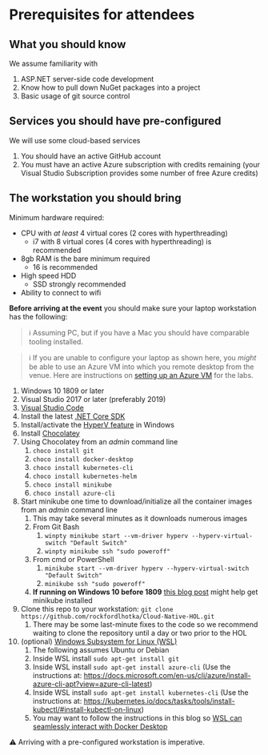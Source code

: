 # Prerequisites for attendees

## What you should know

We assume familiarity with

1. ASP.NET server-side code development
1. Know how to pull down NuGet packages into a project
1. Basic usage of git source control

## Services you should have pre-configured

We will use some cloud-based services

1. You should have an active GitHub account
1. You must have an active Azure subscription with credits remaining (your Visual Studio Subscription provides some number of free Azure credits)

## The workstation you should bring

Minimum hardware required:

* CPU with _at least_ 4 virtual cores (2 cores with hyperthreading)
   * i7 with 8 virtual cores (4 cores with hyperthreading) is recommended
* 8gb RAM is the bare minimum required
   * 16 is recommended
* High speed HDD
   * SSD strongly recommended
* Ability to connect to wifi

**Before arriving at the event** you should make sure your laptop workstation has the following:

> ℹ Assuming PC, but if you have a Mac you should have comparable tooling installed.

> ℹ If you are unable to configure your laptop as shown here, you _might_ be able to use an Azure VM into which you remote desktop from the venue. Here are instructions on [setting up an Azure VM](https://github.com/rockfordlhotka/Cloud-Native-HOL/blob/master/docs/create-azure-vm.md) for the labs.

1. Windows 10 1809 or later
1. Visual Studio 2017 or later (preferably 2019)
1. [Visual Studio Code](https://code.visualstudio.com/)
1. Install the latest [.NET Core SDK](https://dotnet.microsoft.com/download)
1. Install/activate the [HyperV feature](https://docs.microsoft.com/en-us/virtualization/hyper-v-on-windows/quick-start/enable-hyper-v) in Windows
1. Install [Chocolatey](https://chocolatey.org)
1. Using Chocolatey from an _admin_ command line
   1. `choco install git`
   1. `choco install docker-desktop`
   1. `choco install kubernetes-cli`
   1. `choco install kubernetes-helm`
   1. `choco install minikube`
   1. `choco install azure-cli`
1. Start minikube one time to download/initialize all the container images from an _admin_ command line
   1. This may take several minutes as it downloads numerous images
   1. From Git Bash
      1. `winpty minikube start --vm-driver hyperv --hyperv-virtual-switch "Default Switch"`
      1. `winpty minikube ssh "sudo poweroff"`
   1. From cmd or PowerShell
      1. `minikube start --vm-driver hyperv --hyperv-virtual-switch "Default Switch"`
      1. `minikube ssh "sudo poweroff"`
   1. **If running on Windows 10 before 1809** [this blog post](https://www.c-sharpcorner.com/article/getting-started-with-kubernetes-on-windows-10-using-hyperv-and-minikube/) might help get minikube installed
1. Clone this repo to your workstation: `git clone https://github.com/rockfordlhotka/Cloud-Native-HOL.git`
   1. There may be some last-minute fixes to the code so we recommend waiting to clone the repository until a day or two prior to the HOL
1. (optional) [Windows Subsystem for Linux (WSL)](https://docs.microsoft.com/en-us/windows/wsl/install-win10)
   1. The following assumes Ubuntu or Debian
   1. Inside WSL install `sudo apt-get install git`
   1. Inside WSL install `sudo apt-get install azure-cli` (Use the instructions at: https://docs.microsoft.com/en-us/cli/azure/install-azure-cli-apt?view=azure-cli-latest)
   1. Inside WSL install `sudo apt-get install kubernetes-cli` (Use the instructions at: https://kubernetes.io/docs/tasks/tools/install-kubectl/#install-kubectl-on-linux)
   1. You may want to follow the instructions in this blog so [WSL can seamlessly interact with Docker Desktop](https://nickjanetakis.com/blog/setting-up-docker-for-windows-and-wsl-to-work-flawlessly)
   
⚠ Arriving with a pre-configured workstation is imperative.
